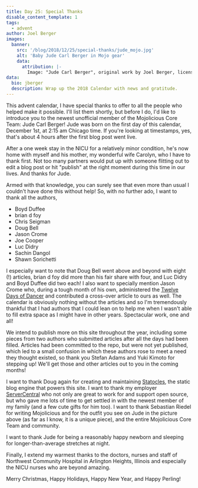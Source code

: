 ```yaml
---
title: Day 25: Special Thanks
disable_content_template: 1
tags:
  - advent
author: Joel Berger
images:
  banner:
    src: '/blog/2018/12/25/special-thanks/jude_mojo.jpg'
    alt: 'Baby Jude Carl Berger in Mojo gear'
    data:
      attribution: |-
        Image: "Jude Carl Berger", original work by Joel Berger, licensed [CC BY-NC-ND 4.0](https://creativecommons.org/licenses/by-nc-nd/4.0/).
data:
  bio: jberger
  description: Wrap up the 2018 Calendar with news and gratitude.
---
```


This advent calendar, I have special thanks to offer to all the people who helped make it possible.
I'll list them shortly, but before I do, I'd like to introduce you to the newest unofficial member of the Mojolicious Core Team: Jude Carl Berger!
Jude was born on the first day of this calendar, December 1st, at 2:15 am Chicago time.
If you're looking at timestamps, yes, that's about 4 hours after the first blog post went live.

After a one week stay in the NICU for a relatively minor condition, he's now home with myself and his mother, my wonderful wife Carolyn, who I have to thank first.
Not too many partners would put up with someone flitting out to edit a blog post or hit "publish" at the right moment during this time in our lives.
And thanks for Jude.

Armed with that knowledge, you can surely see that even more than usual I couldn't have done this without help!
So, with no further ado, I want to thank all the authors,

- Boyd Duffee
- brian d foy
- Chris Seigman
- Doug Bell
- Jason Crome
- Joe Cooper
- Luc Didry
- Sachin Dangol
- Shawn Sorichetti

I especially want to note that Doug Bell went above and beyond with eight (!) articles, brian d foy did more than his fair share with four, and Luc Didry and Boyd Duffee did two each!
I also want to specially mention Jason Crome who, during a tough month of his own, administered the [Twelve Days of Dancer](http://advent.perldancer.org/2018) and contributed a cross-over article to ours as well.
The calendar is obviously nothing without the articles and so I'm tremendously thankful that I had authors that I could lean on to help me when I wasn't able to fill extra space as I might have in other years.
Spectacular work, one and all!

We intend to publish more on this site throughout the year, including some pieces from two authors who submitted articles after all the days had been filled.
Articles had been committed to the repo, but were not yet published, which led to a small confusion in which these authors rose to meet a need they thought existed, so thank you Stefan Adams and Yuki Kimoto for stepping up!
We'll get those and other articles out to you in the coming months!

I want to thank Doug again for creating and maintaining [Statocles](http://preaction.me/statocles/), the static blog engine that powers this site.
I want to thank my employer [ServerCentral](https://www.servercentral.com/) who not only are great to work for and support open source, but who gave me lots of time to get settled in with the newest member of my family (and a few cute gifts for him too).
I want to thank Sebastian Riedel for writing Mojolicious and for the outfit you see on Jude in the picture above (as far as I know, it is a unique piece), and the entire Mojolicious Core Team and community.

I want to thank Jude for being a reasonably happy newborn and sleeping for longer-than-average stretches at night.

Finally, I extend my warmest thanks to the doctors, nurses and staff of Northwest Community Hospital in Arlington Heights, Illinois and especially the NICU nurses who are beyond amazing.

Merry Christmas, Happy Holidays, Happy New Year, and Happy Perling!

